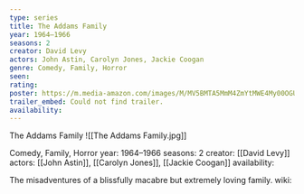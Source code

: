 ```yaml
---
type: series
title: The Addams Family
year: 1964–1966
seasons: 2
creator: David Levy
actors: John Astin, Carolyn Jones, Jackie Coogan
genre: Comedy, Family, Horror
seen:
rating: 
poster: https://m.media-amazon.com/images/M/MV5BMTA5MmM4ZmYtMWE4My00OGUzLWE0ZDQtNGE5Mjc3ZWM0Y2Q1XkEyXkFqcGdeQXVyNjk1Njg5NTA@._V1_SX300.jpg
trailer_embed: Could not find trailer.
availability:
---
```

The Addams Family
![[The Addams Family.jpg]]

Comedy, Family, Horror
year: 1964–1966
seasons: 2
creator: [[David Levy]]
actors: [[John Astin]], [[Carolyn Jones]], [[Jackie Coogan]]
availability:

The misadventures of a blissfully macabre but extremely loving family.
wiki: 


